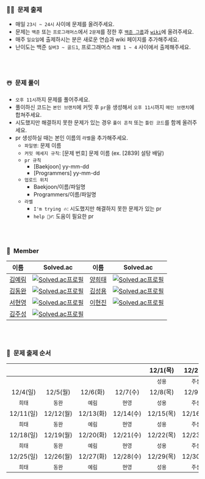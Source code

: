 ### 🎅🏻&nbsp;&nbsp;문제 출제
- 매일 `23시 ~ 24시` 사이에 문제를 올려주세요.
- 문제는 `백준` 또는 `프로그래머스`에서 `2문제`를 정한 후 [`백준 그룹`](https://www.acmicpc.net/group/practice/15438)과 [`wiki`](https://github.com/aerimforest/CS-Study/wiki)에 올려주세요.
- 매주 `일요일`에 출제하시는 분은 새로운 연습과 wiki 페이지를 추가해주세요.
- 난이도는 백준 `실버3 ~ 골드1`, 프로그래머스 `레벨 1 ~ 4` 사이에서 출제해주세요.

<br><br>

### ☃️&nbsp;&nbsp;문제 풀이
- `오후 11시`까지 문제를 풀어주세요.
- 풀이하신 코드는 `본인 브랜치`에 커밋 후 `pr`을 생성해서 `오후 11시`까지 `메인 브랜치`에 합쳐주세요.
- 시도했지만 해결하지 못한 문제가 있는 경우 `풀이 흔적` 또는 `틀린 코드`를 함께 올려주세요.
- pr 생성하실 때는 본인 이름의 `라벨`을 추가해주세요.
  - `파일명`: 문제 이름
  - `커밋 메세지 규칙`: [문제 번호] 문제 이름 (ex. [2839] 설탕 배달)
  - `pr 규칙`
    - [Baekjoon] yy-mm-dd
    - [Programmers] yy-mm-dd
  - `업로드 위치`
    - Baekjoon/이름/파일명
    - Programmers/이름/파일명
  - `라벨`
    - `I'm trying 🔥`: 시도했지만 해결하지 못한 문제가 있는 pr
    - `help 🙋‍♂️`: 도움이 필요한 pr  

<br><br>

### 🎄&nbsp;&nbsp;Member
|이름|Solved.ac|이름|Solved.ac|
|--|--|--|--|
|[김예림](https://github.com/aerimforest)|[![Solved.ac프로필](http://mazassumnida.wtf/api/mini/generate_badge?boj=yerim5287)](https://solved.ac/yerim5287)|[양희태](https://github.com/yht0827)|[![Solved.ac프로필](http://mazassumnida.wtf/api/mini/generate_badge?boj=yht0827)](https://solved.ac/yht0827)|
|[김동완](https://github.com/holawan)|[![Solved.ac프로필](http://mazassumnida.wtf/api/mini/generate_badge?boj=asdf134652)](https://solved.ac/asdf134652)|[김성용](https://github.com/soeng-dev)|[![Solved.ac프로필](http://mazassumnida.wtf/api/mini/generate_badge?boj=tjddyd1565)](https://solved.ac/tjddyd1565)|
|[서현영](https://github.com/magnolia5)|[![Solved.ac프로필](http://mazassumnida.wtf/api/mini/generate_badge?boj=magnolia5)](https://solved.ac/magnolia5)|[이현진](https://github.com/ramelHJ)|[![Solved.ac프로필](http://mazassumnida.wtf/api/mini/generate_badge?boj=ehj1107)](https://solved.ac/ehj1107)|
|[김주성](https://github.com/Sigmaflo)|[![Solved.ac프로필](http://mazassumnida.wtf/api/mini/generate_badge?boj=sigmaflo2)](https://solved.ac/sigmaflo2)||

<br><br>

### 🧣&nbsp;&nbsp;문제 출제 순서
|||||12/1(목)|12/2(금)|12/3(토)|
|:-:|:-:|:-:|:-:|:-:|:-:|:-:|
|||||`성용`|`주성`|`현진`|
|12/4(일)|12/5(월)|12/6(화)|12/7(수)|12/8(목)|12/9(금)|12/10(토)|
|`희태`|`동완`|`예림`|`현영`|`성용`|`주성`|`현진`|
|12/11(일)|12/12(월)|12/13(화)|12/14(수)|12/15(목)|12/16(금)|12/17(토)|
|`희태`|`동완`|`예림`|`현영`|`성용`|`주성`|`현진`|
|12/18(일)|12/19(월)|12/20(화)|12/21(수)|12/22(목)|12/23(금)|12/24(토)|
|`희태`|`동완`|`예림`|`현영`|`성용`|`주성`|`현진`|
|12/25(일)|12/26(월)|12/27(화)|12/28(수)|12/29(목)|12/30(금)|12/31(토)|
|`희태`|`동완`|`예림`|`현영`|`성용`|`주성`|`현진`|
